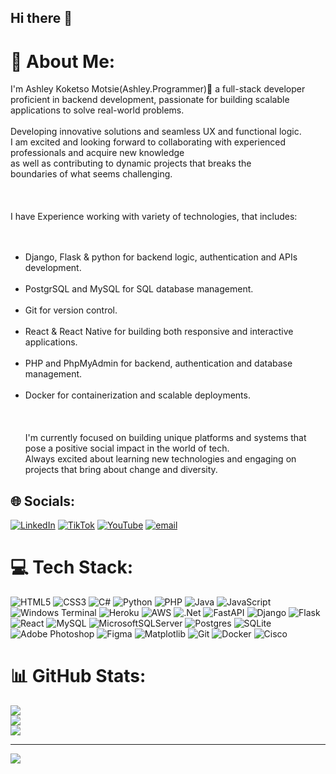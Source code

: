 ## Hi there 👋

# 💫 About Me:
I'm Ashley Koketso Motsie(Ashley.Programmer)💫 a full-stack developer proficient in backend development, passionate for building scalable applications to solve real-world problems.<br><br>
Developing innovative solutions and seamless UX and functional logic. <br>
I am excited and looking forward to collaborating with experienced professionals and acquire new knowledge <br>as well as contributing to dynamic projects that breaks the <br>boundaries of what seems challenging.<br><br><br><br>
I have Experience working with variety of technologies, that includes:<br><br><br>
- Django, Flask & python for backend logic, authentication and APIs development.<br><br>
- PostgrSQL and MySQL for SQL database management.<br><br>
- Git for version control.<br><br>
- React & React Native for building both responsive and interactive applications.<br><br>
- PHP and PhpMyAdmin for backend, authentication and database management.<br><br>
- Docker for containerization and scalable deployments.<br><br><br><br>
I'm currently focused on building unique platforms and systems that pose a positive social impact in the world of tech.<br>Always excited about learning new technologies and engaging on projects that bring about change and diversity.<br>

## 🌐 Socials:
[![LinkedIn](https://img.shields.io/badge/LinkedIn-%230077B5.svg?logo=linkedin&logoColor=white)](https://linkedin.com/in/https://www.linkedin.com/in/ashley-koketso-motsie-718686263/) [![TikTok](https://img.shields.io/badge/TikTok-%23000000.svg?logo=TikTok&logoColor=white)](https://tiktok.com/@tiktok.com/@ashley_programmer) [![YouTube](https://img.shields.io/badge/YouTube-%23FF0000.svg?logo=YouTube&logoColor=white)](https://youtube.com/@https://www.youtube.com/@Ashley.Programmer) [![email](https://img.shields.io/badge/Email-D14836?logo=gmail&logoColor=white)](mailto:motsieashley31@gmail.com) 

# 💻 Tech Stack:
![HTML5](https://img.shields.io/badge/html5-%23E34F26.svg?style=for-the-badge&logo=html5&logoColor=white) ![CSS3](https://img.shields.io/badge/css3-%231572B6.svg?style=for-the-badge&logo=css3&logoColor=white) ![C#](https://img.shields.io/badge/c%23-%23239120.svg?style=for-the-badge&logo=csharp&logoColor=white) ![Python](https://img.shields.io/badge/python-3670A0?style=for-the-badge&logo=python&logoColor=ffdd54) ![PHP](https://img.shields.io/badge/php-%23777BB4.svg?style=for-the-badge&logo=php&logoColor=white) ![Java](https://img.shields.io/badge/java-%23ED8B00.svg?style=for-the-badge&logo=openjdk&logoColor=white) ![JavaScript](https://img.shields.io/badge/javascript-%23323330.svg?style=for-the-badge&logo=javascript&logoColor=%23F7DF1E) ![Windows Terminal](https://img.shields.io/badge/Windows%20Terminal-%234D4D4D.svg?style=for-the-badge&logo=windows-terminal&logoColor=white) ![Heroku](https://img.shields.io/badge/heroku-%23430098.svg?style=for-the-badge&logo=heroku&logoColor=white) ![AWS](https://img.shields.io/badge/AWS-%23FF9900.svg?style=for-the-badge&logo=amazon-aws&logoColor=white) ![.Net](https://img.shields.io/badge/.NET-5C2D91?style=for-the-badge&logo=.net&logoColor=white) ![FastAPI](https://img.shields.io/badge/FastAPI-005571?style=for-the-badge&logo=fastapi) ![Django](https://img.shields.io/badge/django-%23092E20.svg?style=for-the-badge&logo=django&logoColor=white) ![Flask](https://img.shields.io/badge/flask-%23000.svg?style=for-the-badge&logo=flask&logoColor=white) ![React](https://img.shields.io/badge/react-%2320232a.svg?style=for-the-badge&logo=react&logoColor=%2361DAFB) ![MySQL](https://img.shields.io/badge/mysql-4479A1.svg?style=for-the-badge&logo=mysql&logoColor=white) ![MicrosoftSQLServer](https://img.shields.io/badge/Microsoft%20SQL%20Server-CC2927?style=for-the-badge&logo=microsoft%20sql%20server&logoColor=white) ![Postgres](https://img.shields.io/badge/postgres-%23316192.svg?style=for-the-badge&logo=postgresql&logoColor=white) ![SQLite](https://img.shields.io/badge/sqlite-%2307405e.svg?style=for-the-badge&logo=sqlite&logoColor=white) ![Adobe Photoshop](https://img.shields.io/badge/adobe%20photoshop-%2331A8FF.svg?style=for-the-badge&logo=adobe%20photoshop&logoColor=white) ![Figma](https://img.shields.io/badge/figma-%23F24E1E.svg?style=for-the-badge&logo=figma&logoColor=white) ![Matplotlib](https://img.shields.io/badge/Matplotlib-%23ffffff.svg?style=for-the-badge&logo=Matplotlib&logoColor=black) ![Git](https://img.shields.io/badge/git-%23F05033.svg?style=for-the-badge&logo=git&logoColor=white) ![Docker](https://img.shields.io/badge/docker-%230db7ed.svg?style=for-the-badge&logo=docker&logoColor=white) ![Cisco](https://img.shields.io/badge/cisco-%23049fd9.svg?style=for-the-badge&logo=cisco&logoColor=black)
# 📊 GitHub Stats:
![](https://github-readme-stats.vercel.app/api?username=Ashley-Programmer&theme=dark&hide_border=false&include_all_commits=true&count_private=true)<br/>
![](https://nirzak-streak-stats.vercel.app/?user=Ashley-Programmer&theme=dark&hide_border=false)<br/>
![](https://github-readme-stats.vercel.app/api/top-langs/?username=Ashley-Programmer&theme=dark&hide_border=false&include_all_commits=true&count_private=true&layout=compact)

---
[![](https://visitcount.itsvg.in/api?id=Ashley-Programmer&icon=1&color=0)](https://visitcount.itsvg.in)

<!-- Proudly created with GPRM ( https://gprm.itsvg.in ) -->
